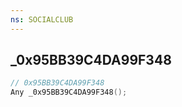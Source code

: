 ```yaml
---
ns: SOCIALCLUB
---
```

## _0x95BB39C4DA99F348

```c
// 0x95BB39C4DA99F348
Any _0x95BB39C4DA99F348();
```

